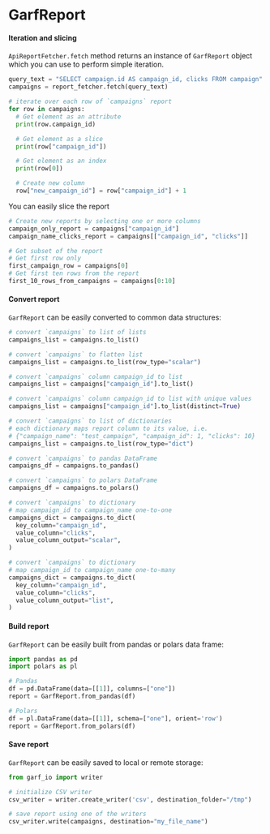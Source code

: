 # GarfReport

#### Iteration and slicing

`ApiReportFetcher.fetch` method returns an instance of `GarfReport` object which you can use to perform simple iteration.

```python
query_text = "SELECT campaign.id AS campaign_id, clicks FROM campaign"
campaigns = report_fetcher.fetch(query_text)

# iterate over each row of `campaigns` report
for row in campaigns:
  # Get element as an attribute
  print(row.campaign_id)

  # Get element as a slice
  print(row["campaign_id"])

  # Get element as an index
  print(row[0])

  # Create new column
  row["new_campaign_id"] = row["campaign_id"] + 1
```


You can easily slice the report

```python
# Create new reports by selecting one or more columns
campaign_only_report = campaigns["campaign_id"]
campaign_name_clicks_report = campaigns[["campaign_id", "clicks"]]

# Get subset of the report
# Get first row only
first_campaign_row = campaigns[0]
# Get first ten rows from the report
first_10_rows_from_campaigns = campaigns[0:10]
```

#### Convert report

`GarfReport` can be easily converted to common data structures:

```python
# convert `campaigns` to list of lists
campaigns_list = campaigns.to_list()

# convert `campaigns` to flatten list
campaigns_list = campaigns.to_list(row_type="scalar")

# convert `campaigns` column campaign_id to list
campaigns_list = campaigns["campaign_id"].to_list()

# convert `campaigns` column campaign_id to list with unique values
campaigns_list = campaigns["campaign_id"].to_list(distinct=True)

# convert `campaigns` to list of dictionaries
# each dictionary maps report column to its value, i.e.
# {"campaign_name": "test_campaign", "campaign_id": 1, "clicks": 10}
campaigns_list = campaigns.to_list(row_type="dict")

# convert `campaigns` to pandas DataFrame
campaigns_df = campaigns.to_pandas()

# convert `campaigns` to polars DataFrame
campaigns_df = campaigns.to_polars()

# convert `campaigns` to dictionary
# map campaign_id to campaign_name one-to-one
campaigns_dict = campaigns.to_dict(
  key_column="campaign_id",
  value_column="clicks",
  value_column_output="scalar",
)

# convert `campaigns` to dictionary
# map campaign_id to campaign_name one-to-many
campaigns_dict = campaigns.to_dict(
  key_column="campaign_id",
  value_column="clicks",
  value_column_output="list",
)
```

#### Build report

`GarfReport` can be easily built from pandas or polars data frame:

```python
import pandas as pd
import polars as pl

# Pandas
df = pd.DataFrame(data=[[1]], columns=["one"])
report = GarfReport.from_pandas(df)

# Polars
df = pl.DataFrame(data=[[1]], schema=["one"], orient='row')
report = GarfReport.from_polars(df)
```

#### Save report

`GarfReport` can be easily saved to local or remote storage:

```python
from garf_io import writer

# initialize CSV writer
csv_writer = writer.create_writer('csv', destination_folder="/tmp")

# save report using one of the writers
csv_writer.write(campaigns, destination="my_file_name")
```
